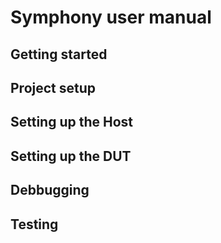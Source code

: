# Symphony user manual

## Getting started 

## Project setup

## Setting up the Host

## Setting up the DUT

## Debbugging

## Testing